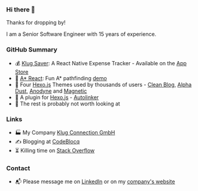 ### Hi there 👋

Thanks for dropping by!

I am a Senior Software Engineer with 15 years of experience.

### GitHub Summary

- 💰  [Klug Saver](https://github.com/klugjo/klug-saver): A React Native Expense Tracker - Available on the [App Store](https://apps.apple.com/ph/app/klug-saver/id1467169332)
- 🧩  [A* React](https://github.com/klugjo/a-star-react): Fun A* pathfinding [demo](http://a-star-pathfinding.codeblocq.com/)
- 🎨  Four [Hexo.js](https://hexo.io/) Themes used by thousands of users - [Clean Blog](https://github.com/klugjo/hexo-theme-clean-blog), [Alpha Dust](https://github.com/klugjo/hexo-theme-alpha-dust), [Anodyne](https://github.com/klugjo/hexo-theme-anodyne) and [Magnetic](https://github.com/klugjo/hexo-theme-magnetic)
- 🔗  A plugin for [Hexo.js](https://hexo.io/) - [Autolinker](https://github.com/klugjo/hexo-autolinker)
- 🙈  The rest is probably not worth looking at 

### Links

- 🏭 My Company [Klug Connection GmbH](https://klugconnection.com/)
- ✍️ Blogging at [CodeBlocq](https://www.codeblocq.com/)
- ⏳ Killing time on [Stack Overflow](https://stackoverflow.com/users/1595699/klugjo)

### Contact

- 📬 Please message me on [LinkedIn](https://www.linkedin.com/in/jonathanklughertz/) or on my [company's website](https://klugconnection.com/contact/)
